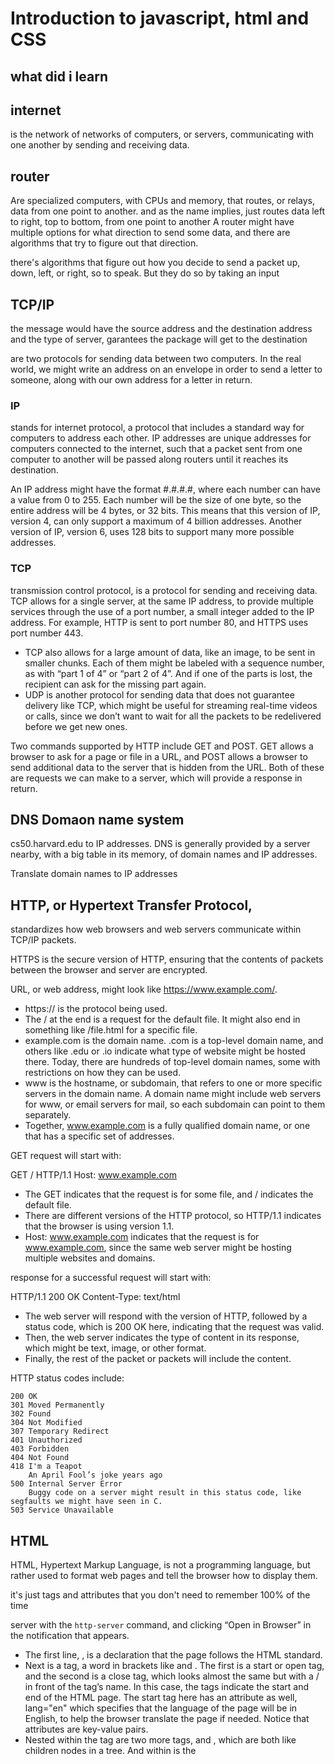 # Introduction to javascript, html and CSS
## what did i learn

## internet 
is the network of networks of computers, or servers, communicating with one another by sending and receiving data. 

## router
Are specialized computers, with CPUs and memory, that routes, or relays, data from one point to another. 
and as the name implies, just routes data left to right, top to bottom, from one point to another
A router might have multiple options for what direction to send some data, and there are algorithms that try to figure out that direction.

there's algorithms that figure out how you decide to send a packet up, down, left, or right, so to speak. But they do so by taking an input

## TCP/IP
the message would have the source address and the destination address and the type of server, garantees the package will get to the destination

are two protocols for sending data between two computers. In the real world, we might write an address on an envelope in order to send a letter to someone, along with our own address for a letter in return.
 
### IP
stands for internet protocol, a protocol that includes a standard way for computers to address each other. IP addresses are unique addresses for computers connected to the internet, such that a packet sent from one computer to another will be passed along routers until it reaches its destination.

An IP address might have the format #.#.#.#, where each number can have a value from 0 to 255. Each number will be the size of one byte, so the entire address will be 4 bytes, or 32 bits. This means that this version of IP, version 4, can only support a maximum of 4 billion addresses. Another version of IP, version 6, uses 128 bits to support many more possible addresses.

### TCP

transmission control protocol, is a protocol for sending and receiving data. TCP allows for a single server, at the same IP address, to provide multiple services through the use of a port number, a small integer added to the IP address. For example, HTTP is sent to port number 80, and HTTPS uses port number 443.

- TCP also allows for a large amount of data, like an image, to be sent in smaller chunks. Each of them might be labeled with a sequence number, as with “part 1 of 4” or “part 2 of 4”. And if one of the parts is lost, the recipient can ask for the missing part again.
- UDP is another protocol for sending data that does not guarantee delivery like TCP, which might be useful for streaming real-time videos or calls, since we don’t want to wait for all the packets to be redelivered before we get new ones.


Two commands supported by HTTP include GET and POST. GET allows a browser to ask for a page or file in a URL, and POST allows a browser to send additional data to the server that is hidden from the URL. Both of these are requests we can make to a server, which will provide a response in return.

## DNS Domaon name system

cs50.harvard.edu to IP addresses. DNS is generally provided by a server nearby, with a big table in its memory, of domain names and IP addresses.

Translate domain names to IP addresses

## HTTP, or Hypertext Transfer Protocol, 
standardizes how web browsers and web servers communicate within TCP/IP packets.

   HTTPS is the secure version of HTTP, ensuring that the contents of packets between the browser and server are encrypted.
   
   
 URL, or web address, might look like https://www.example.com/.

 - https:// is the protocol being used.
 - The / at the end is a request for the default file. It might also end in something like /file.html for a specific file.
 - example.com is the domain name. .com is a top-level domain name, and others like .edu or .io indicate what type of website might be hosted there. Today, there are hundreds of top-level domain names, some with restrictions on how they can be used.
 - www is the hostname, or subdomain, that refers to one or more specific servers in the domain name. A domain name might include web servers for www, or email servers for mail, so each subdomain can point to them separately.
 - Together, www.example.com is a fully qualified domain name, or one that has a specific set of addresses.


GET request will start with:

GET / HTTP/1.1
Host: www.example.com

- The GET indicates that the request is for some file, and / indicates the default file.
- There are different versions of the HTTP protocol, so HTTP/1.1 indicates that the browser is using version 1.1.
- Host: www.example.com indicates that the request is for www.example.com, since the same web server might be hosting multiple websites and domains.

response for a successful request will start with:

HTTP/1.1 200 OK
Content-Type: text/html


- The web server will respond with the version of HTTP, followed by a status code, which is 200 OK here, indicating that the request was valid.
- Then, the web server indicates the type of content in its response, which might be text, image, or other format.
- Finally, the rest of the packet or packets will include the content.


HTTP status codes include:

    200 OK
    301 Moved Permanently
    302 Found
    304 Not Modified
    307 Temporary Redirect
    401 Unauthorized
    403 Forbidden
    404 Not Found
    418 I'm a Teapot
        An April Fool’s joke years ago
    500 Internal Server Error
        Buggy code on a server might result in this status code, like segfaults we might have seen in C.
    503 Service Unavailable

## HTML

HTML, Hypertext Markup Language, is not a programming language, but rather used to format web pages and tell the browser how to display them.

it's just tags and attributes that you don't need to remember 100% of the time

server with the <code>http-server</code> command, and clicking “Open in Browser” in the notification that appears.

- The first line, <!DOCTYPE html>, is a declaration that the page follows the HTML standard.
- Next is a tag, a word in brackets like <html> and </html>. The first is a start or open tag, and the second is a close tag, which looks almost the same but with a / in front of the tag’s name. In this case, the tags indicate the start and end of the HTML page. The start tag here has an attribute as well, lang="en" which specifies that the language of the page will be in English, to help the browser translate the page if needed. Notice that attributes are key-value pairs.
- Nested within the <html> tag are two more tags, <head> and <body>, which are both like children nodes in a tree. And within <head> is the <title> tag, the contents of which we see in a tab or window’s title in a browser. Within <body> is the contents of the page itself, a text node, which we’ll see in the main view of a browser as well.

 Element: start tag and end tag and everything in between
 
 Pure text in HTMl is called text node
 
 ![image](https://user-images.githubusercontent.com/31789624/201429134-fdd1ee23-3dea-4340-be50-58b5e4665cf0.png
 
### List
 ```
 <!DOCTYPE html>

<html lang="en">
    <head>
        <title>list</title>
    </head>
    <body>
        <ul>
            <li>foo</li>
            <li>bar</li>
            <li>baz</li>
        </ul>
    </body>
</html>
```
### Table
 ```
         <table>
            <thead>
                <tr>
                    <th>Name</th>
                    <th>Number</th>
                </tr>
            </thead>
            <tbody>
                <tr>
                    <td>Carter</td>
                    <td>+1-617-495-1000</td>
                </tr>
                <tr>
                    <td>David</td>
                    <td>+1-949-468-2750</td>
                </tr>
            </tbody>
        </table>
```
 
### Image
 ```
      <img alt="Harvard University" src="harvard.jpg">
 ```
### Video
 ```
 <video autoplay loop muted width="1280">
            <source src="halloween.mp4" type="video/mp4">
 </video>
 ```
### embed another page in ours with an inline frame, or iframe: 
 
 ```
         <iframe allowfullscreen src="https://www.youtube.com/embed/xvFZjo5PgG0"></iframe>
 ```
 
### responsive, or automatically adapted for different screen sizes:

```
     <meta name="viewport" content="initial-scale=1, width=device-width">
```

## URL
 
 URL can change when you do a search for example to include the user's input. This is how humans provide input to servers. They don't manually create the URLs, like I sort of just did. 

when you fill out a form on the web and you hit Enter, typically the URL suddenly changes to include whatever you typed in, in the URL, assuming the form is using the verb GET. That's not ideal. If you're typing in a username, a password, a credit card information, because you don't want the next person to sit down at your laptop to see literally everything you typed in, saved in your history. So there's another verb, POST, that can hide all of that. 

 ## Dev tool
 
 ![image](https://user-images.githubusercontent.com/31789624/201502139-5b085b9b-f271-4b0d-aa32-c3e9f8f92aa2.png)

 
 Example of search
 ```
 <!DOCTYPE html>

<html lang="en">
    <head>
        <title>search</title>
    </head>
    <body>
        <form action="https://www.google.com/search" method="get">
            <input name="q" type="text">
            <input type="submit">
        </form>
    </body>
</html>

```
 
## CSS
 Cascading Style Sheets, another language that tells our browser how to display tags on a page
 
 <code><div></code> tags, or divisions, to indicate they are separate areas on our page.
 
## HTML entity
  
  <code>Copyright &#169; John Harvard</code>
  
## type selector 

### class selector: 
  
```
  html
          <header class="centered large">
   ----------
    Css
             .centered
            {
                text-align: center;
            }
 ```
### ID selector
 
```
 <p id="first">
  
  #first{
  
```
### first child
  ```
   
            p:first-child
            {
                font-size: larger;
            }
  ```
           
 ### link CSS file
           
           <code><link href="home.css" rel="stylesheet"></code>

  
    attribute selectors will affect tags with those attributes, and we can use a[href*="harvard.edu"] to be less specific in our selection, affecting tags with harvard.edu anywhere in its href.

## Frameworld
A set of CSS conventions and shared styles is known as a framework, with classes and components we can quickly use.
One popular framework is Bootstrap, with components like alerts that we can use with HTML like:
```
<div class="alert alert-warning">
    ...
</div>
```
    The framework provides the CSS that sets the style for those classes.

With the help of the documentation on Bootstrap’s website, we’ll include a <link> to its CSS for our page with a table:
```
<!DOCTYPE html>

<html lang="en">
    <head>
        <link href="https://cdn.jsdelivr.net/npm/bootstrap@5.1.3/dist/css/bootstrap.min.css" rel="stylesheet" integrity="sha384-1BmE4kWBq78iYhFldvKuhfTAU6auU8tT94WrHftjDbrCEXSU1oBoqyl2QvZ6jIW3" crossorigin="anonymous">
        <title>table</title>
    </head>
    <body>
        <table class="table">
            <thead>
                <tr>
                    <th>Name</th>
                    <th>Number</th>
                </tr>
            </thead>
            <tbody>
                <tr>
                    <td>Carter</td>
                    <td>+1-617-495-1000</td>
                </tr>
                <tr>
                    <td>David</td>
                    <td>+1-949-468-2750</td>
                </tr>
            </tbody>
        </table>
    </body>
</html>
```
    By adding the table class, per the Boostrap documentation, we see that our table is indeed stylized to be easier to read.

We’ll update our search page, too, with styles from Bootstrap:
```
<!DOCTYPE html>

<html lang="en">
    <head>
        <link href="https://cdn.jsdelivr.net/npm/bootstrap@5.1.3/dist/css/bootstrap.min.css" rel="stylesheet" integrity="sha384-1BmE4kWBq78iYhFldvKuhfTAU6auU8tT94WrHftjDbrCEXSU1oBoqyl2QvZ6jIW3" crossorigin="anonymous">
    <title>search</title>
    </head>
    <body>
        <div class="container-fluid">

            <ul class="m-3 nav">
                <li class="nav-item">
                    <a class="nav-link text-dark" href="https://about.google/">About</a>
                </li>
                <li class="nav-item">
                    <a class="nav-link text-dark" href="https://store.google.com/">Store</a>
                </li>
                <li class="nav-item ms-auto">
                    <a class="nav-link text-dark" href="https://www.google.com/gmail/">Gmail</a>
                </li>
                <li class="nav-item">
                    <a class="nav-link text-dark" href="https://www.google.com/imghp">Images</a>
                </li>
                <li class="nav-item">
                    <a class="btn btn-primary" href="https://accounts.google.com/ServiceLogin" role="button">Sign in</a>
                </li>
            </ul>

            <div class="text-center">
              <img alt="Happy Cat" class="img-fluid w-25" src="cat.gif">
              <form action="https://www.google.com/search" class="mt-4" method="get">
                  <input autocomplete="off" autofocus class="form-control form-control-lg mb-4 mx-auto w-50" name="q" placeholder="Query" type="search">
                  <button class="btn btn-light" type="submit">Google Search</button>
                  <button class="btn btn-light" name="btnI" type="submit">I'm Feeling Lucky</button>
              </form>
 
          </div>
        </div>
          
    </body>
</html>
```
